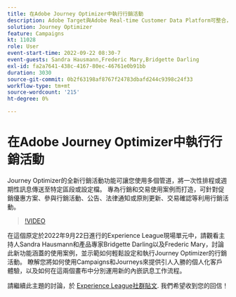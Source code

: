 ```yaml
---
title: 在Adobe Journey Optimizer中執行行銷活動
description: Adobe Target與Adobe Real-time Customer Data Platform可整合，以提供更個人化的客戶體驗。 在此直播串流活動中，瞭解整合這兩個平台如何協助企業即時收集資料，然後建立和測試鎖定目標的體驗。 在即時示範中瞭解這項強大功能的端對端流程。
solution: Journey Optimizer
feature: Campaigns
kt: 11028
role: User
event-start-time: 2022-09-22 08:30-7
event-guests: Sandra Hausmann,Frederic Mary,Bridgette Darling
exl-id: fa2a7641-438c-4167-80ec-46761e0b91bb
duration: 3030
source-git-commit: 0b2f63198af8767f24783dbafd244c9398c24f33
workflow-type: tm+mt
source-wordcount: '215'
ht-degree: 0%

---
```


# 在Adobe Journey Optimizer中執行行銷活動

Journey Optimizer的全新行銷活動功能可讓您使用多個管道，將一次性排程或週期性訊息傳送至特定區段或設定檔。 專為行銷和交易使用案例而打造，可針對促銷優惠方案、參與行銷活動、公告、法律通知或原則更新、交易確認等利用行銷活動。

>[!VIDEO](https://video.tv.adobe.com/v/3409504/?quality=12&learn=on)

在這個原定於2022年9月22日進行的Experience League現場單元中，請觀看主持人Sandra Hausmann和產品專家Bridgette Darling以及Frederic Mary，討論此新功能涵蓋的使用案例，並示範如何輕鬆設定和執行Journey Optimizer的行銷活動。 瞭解您將如何使用Campaigns和Journeys來提供引人入勝的個人化客戶體驗，以及如何在這兩個畫布中分別運用新的內嵌訊息工作流程。

請繼續此主題的討論，於 [Experience League社群貼文](https://experienceleaguecommunities.adobe.com/t5/journey-optimizer-discussions/experience-league-live-post-session-discussion-execute-your/m-p/547896#M52). 我們希望收到您的回信！


